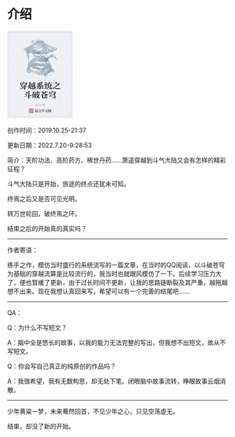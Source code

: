 # 介绍

![穿越系统之斗破苍穹](./介绍.assets/穿越系统之斗破苍穹.png)

创作时间：2019.10.25-21:37

更新日期：2022.7.20-9:28:53

简介：天阶功法、高阶药方、稀世丹药……萧遥穿越到斗气大陆又会有怎样的精彩征程？

斗气大陆只是开始，旅途的终点还犹未可知。

终焉之后又是否可见光明。

转万世轮回，破终焉之环。

结束之后的开始真的真实吗？

------

作者寄语：

练手之作，模仿当时盛行的系统流写的一篇文章，在当时的QQ阅读，以斗破苍穹为基础的穿越流算是比较流行的，我当时也就跟风模仿了一下。后续学习压力大了，便也暂缓了更新，由于过长时间不更新，让我的思路链断裂及其严重，越拖越想不出来。现在我想认真回来写，希望可以有一个完善的结尾吧……

------

QA：

Q：为什么不写短文？

A：脑中全是悠长的故事，以我的能力无法完整的写出，但我想不出短文，故从不写短文。

Q：你会写自己真正的纯原创的作品吗？

A：我很希望，我有无数构思，却无处下笔。闭眼脑中故事流转，睁眼故事云烟消散。

------

少年黄粱一梦，未来蓦然回首，不见少年之心，只见空荡虚无。

结束，却没了新的开始。

<!--借三尺明月，衔两袖青龙，轻剑快马恣意，携侣江湖同游！-->
